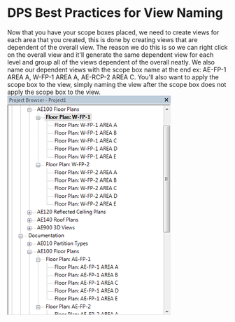 # DPS Best Practices for View Naming
Now that you have your scope boxes placed, we need to create views for each area that you created, this is done by creating views that are dependent of the overall view. The reason we do this is so we can right click on the overall view and it'll generate the same dependent view for each level and group all of the views dependent of the overall neatly. We also name our dependent views with the scope box name at the end ex: AE-FP-1 AREA A, W-FP-1 AREA A, AE-RCP-2 AREA C. You'll also want to apply the scope box to the view, simply naming the view after the scope box does not apply the scope box to the view.
<br>
<img src="/07_Area Plans/images/7/DependentViewNaming.png">

